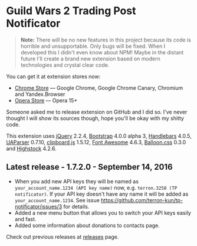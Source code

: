 # Guild Wars 2 Trading Post Notificator

> **Note:** There will be no new features in this project because its code is horrible and unsupportable. Only bugs will be fixed. When I developed this I didn't even know about NPM! Maybe in the distant future I'll create a brand new extension based on modern technologies and crystal clear code.

You can get it at extension stores now:
* [Chrome Store](https://chrome.google.com/webstore/detail/fmfminppfcknlpekeffahpnpfahmhojk) &mdash; Google Chrome, Google Chrome Canary, Chromium and Yandex.Browser
* [Opera Store](https://addons.opera.com/extensions/details/guild-wars-2tm-trading-post-notificator/) &mdash; Opera 15+

Someone asked me to release extension on GitHub and I did so. I've never thought I will show its sources though, hope you'll be okay with my shitty code.

This extension uses [jQuery](https://jquery.com/) 2.2.4, [Bootstrap](http://getbootstrap.com/) 4.0.0 alpha 3, [Handlebars](http://handlebarsjs.com/) 4.0.5, [UAParser](https://github.com/faisalman/ua-parser-js) 0.7.10, [clipboard.js](https://github.com/zenorocha/clipboard.js) 1.5.12, [Font Awesome](http://fontawesome.io/) 4.6.3, [Balloon.css](https://github.com/kazzkiq/balloon.css) 0.3.0 and [Highstock](http://www.highcharts.com/) 4.2.6.

## Latest release - 1.7.2.0 - September 14, 2016

* When you add new API keys they will be named as `your_account_name.1234 (API key name)` now, e.g. `terron.3258 (TP notificator)`. If your API key doesn't have any name it will be added as `your_account_name.1234`. See issue https://github.com/terron-kun/tp-notificator/issues/3 for details.
* Added a new menu button that allows you to switch your API keys easily and fast.
* Added some information about donations to contacts page.

Check out previous releases at [releases](https://github.com/terron-kun/tp-notificator/releases) page.
